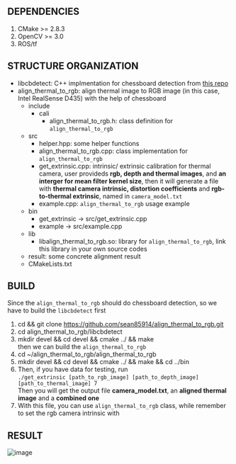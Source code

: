 ## DEPENDENCIES
1. CMake >= 2.8.3
2. OpenCV >= 3.0
3. ROS/tf

## STRUCTURE ORGANIZATION
- libcbdetect: C++ implmentation for chessboard detection from [this repo](https://github.com/ftdlyc/libcbdetect)
- align_thermal_to_rgb: align thermal image to RGB image (in this case, Intel RealSense D435) with the help of chessboard
  - include
    - cali
      - align_thermal_to_rgb.h: class definition for `align_thermal_to_rgb`
  - src
    - helper.hpp: some helper functions
    - align_thermal_to_rgb.cpp: class implementation for `align_thermal_to_rgb`
    - get_extrinsic.cpp: intrinsic/ extrinsic calibration for thermal camera, user provideds **rgb, depth and thermal images**, and **an interger for mean filter kernel size**, then it will generate a file with **thermal camera intrinsic, distortion coefficients** and **rgb-to-thermal extrinsic**, named in `camera_model.txt`
    - example.cpp: `align_thermal_to_rgb` usage example
  - bin
    - get_extrinsic -> src/get_extrinsic.cpp
    - example -> src/example.cpp
  - lib
    - libalign_thermal_to_rgb.so: library for `align_thermal_to_rgb`, link this library in your own source codes
  - result: some concrete alignment result
  - CMakeLists.txt
 
## BUILD
Since the `align_thermal_to_rgb` should do chessboard detection, so we have to build the `libcbdetect` first  
  1. cd && git clone https://github.com/sean85914/align_thermal_to_rgb.git  
  2. cd align_thermal_to_rgb/libcbdetect  
  3. mkdir devel && cd devel && cmake ../ && make  
then we can build the `align_thermal_to_rgb`  
  4. cd ~/align_thermal_to_rgb/align_thermal_to_rgb  
  5. mkdir devel && cd devel && cmake ../ && make && cd ../bin  
  6. Then, if you have data for testing, run  
  `./get_extrinsic [path_to_rgb_image] [path_to_depth_image] [path_to_thermal_image] 7`  
    Then you will get the output file **camera_model.txt**, an **aligned thermal image** and a **combined one**
  7. With this file, you can use `align_thermal_to_rgb` class, while remember to set the rgb camera intrinsic with

## RESULT
![image](https://github.com/sean85914/align_thermal_to_rgb/blob/master/align_thermal_to_rgb/result/result.jpg)

